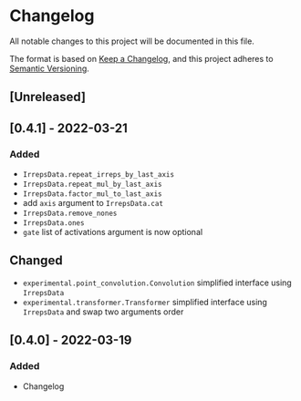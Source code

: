 # Changelog
All notable changes to this project will be documented in this file.

The format is based on [Keep a Changelog](https://keepachangelog.com/en/1.0.0/),
and this project adheres to [Semantic Versioning](https://semver.org/spec/v2.0.0.html).

## [Unreleased]

## [0.4.1] - 2022-03-21
### Added
- `IrrepsData.repeat_irreps_by_last_axis`
- `IrrepsData.repeat_mul_by_last_axis`
- `IrrepsData.factor_mul_to_last_axis`
- add `axis` argument to `IrrepsData.cat`
- `IrrepsData.remove_nones`
- `IrrepsData.ones`
- `gate` list of activations argument is now optional

## Changed
- `experimental.point_convolution.Convolution` simplified interface using `IrrepsData`
- `experimental.transformer.Transformer` simplified interface using `IrrepsData` and swap two arguments order

## [0.4.0] - 2022-03-19

### Added
- Changelog
